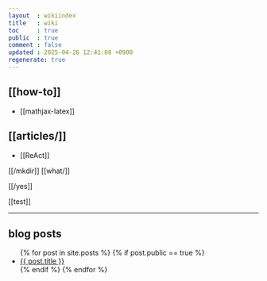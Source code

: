 ```yaml
---
layout  : wikiindex
title   : wiki
toc     : true
public  : true
comment : false
updated : 2025-04-26 12:41:08 +0900
regenerate: true
---
```


## [[how-to]]

* [[mathjax-latex]]

## [[articles/]]
- [[ReAct]]

[[/mkdir]]
[[what/]]

[[/yes]]


[[test]]

---

## blog posts
<div>
    <ul>
{% for post in site.posts %}
    {% if post.public == true %}
        <li>
            <a class="post-link" href="{{ post.url | prepend: site.baseurl }}">
                {{ post.title }}
            </a>
        </li>
    {% endif %}
{% endfor %}
    </ul>
</div>

